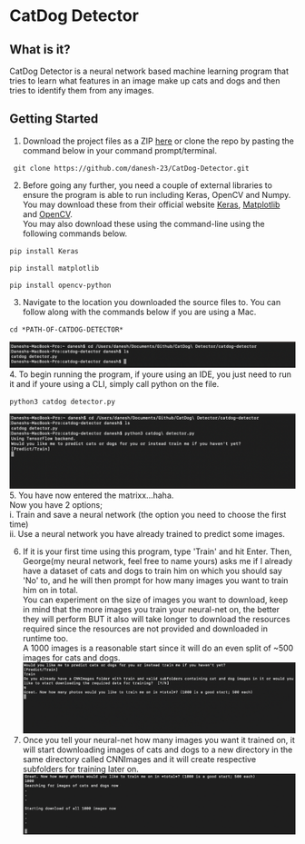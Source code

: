 # CatDog Detector

## What is it?
CatDog Detector is a neural network based machine learning program that tries to learn what features in an image make up cats and dogs and then tries to identify them from any images.

## Getting Started
1. Download the project files as a ZIP [here](https://github.com/danesh-23/CatDog-Detector/archive/master.zip) or clone the repo by pasting the command below in your command prompt/terminal.
```
 git clone https://github.com/danesh-23/CatDog-Detector.git
```
2. Before going any further, you need a couple of external libraries to ensure the program is able to run including Keras, OpenCV and Numpy. You may download these from their official website [Keras](https://pypi.org/project/Keras/#files), [Matplotlib](https://pypi.org/project/matplotlib/#files) and [OpenCV](https://pypi.org/project/opencv-python/).  
You may also download these using the command-line using the following commands below.  
```
pip install Keras
```
```
pip install matplotlib
```
```
pip install opencv-python
```
3. Navigate to the location you downloaded the source files to. You can follow along with the commands below if you are using a Mac.  
```
cd *PATH-OF-CATDOG-DETECTOR*
```
![](/images/instructions1.png)
4. To begin running the program, if youre using an IDE, you just need to run it and if youre using a CLI, simply call python on the file.
```
python3 catdog detector.py
```
![](/images/instructions2.png)
5. You have now entered the matrixx...haha.  
Now you have 2 options;  
  i. Train and save a neural network (the option you need to choose the first time)   
  ii. Use a neural network you have already trained to predict some images.

6. If it is your first time using this program, type 'Train' and hit Enter. Then, George(my neural network, feel free to name yours) asks me if I already have a dataset of cats and dogs to train him on which you should say 'No' to, and he will then prompt for how many images you want to train him on in total.  
You can experiment on the size of images you want to download, keep in mind that the more images you train your neural-net on, the better they will perform BUT it also will take longer to download the resources required since the resources are not provided and downloaded in runtime too.  
A 1000 images is a reasonable start since it will do an even split of ~500 images for cats and dogs. 
![](/images/instructions3.png)  
7. Once you tell your neural-net how many images you want it trained on, it will start downloading images of cats and dogs to a new directory in the same directory called CNNImages and it will create respective subfolders for training later on.
![](/images/instructions4.png)
